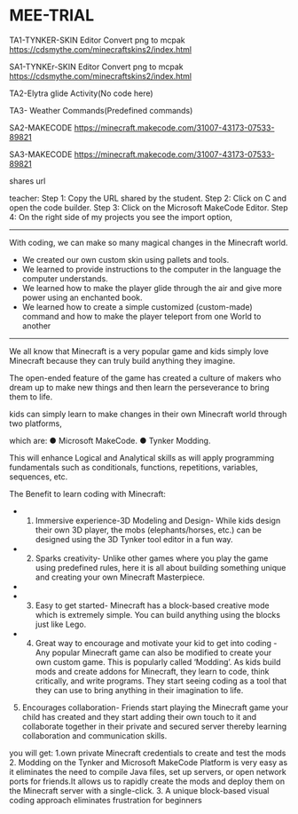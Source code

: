# MEE-TRIAL


TA1-TYNKER-SKIN Editor
Convert png to mcpak
https://cdsmythe.com/minecraftskins2/index.html

SA1-TYNKEr-SKIN Editor
Convert png to mcpak
https://cdsmythe.com/minecraftskins2/index.html


TA2-Elytra glide Activity(No code here)

TA3- Weather Commands(Predefined commands)


SA2-MAKECODE
https://minecraft.makecode.com/31007-43173-07533-89821

SA3-MAKECODE
https://minecraft.makecode.com/31007-43173-07533-89821


shares url 

teacher:
Step 1: Copy the URL shared by the student.
Step 2: Click on C and open the code builder.
Step 3: Click on the Microsoft MakeCode Editor.
Step 4: On the right side of my projects you see the import option,

-----------------------
With coding, we can make so many magical changes in the Minecraft world.
- We created our own custom skin using pallets and tools.
- We learned to provide instructions to the computer in the language the computer understands.
- We learned how to make the player glide through the air and give more power using an enchanted book.
- We learned how to create a simple customized (custom-made) command and how to make the player teleport
from one World to another


---------------------------------------------------------------------------------------------------
We all know that Minecraft is a very popular game and kids simply love Minecraft because they can truly build anything they imagine. 

The open-ended feature of the game has created a culture of makers who dream up to make new things and then learn the perseverance to bring them to life. 

 kids can simply learn to make changes in their own Minecraft world through two platforms,
 
 which are: ● Microsoft MakeCode. ● Tynker Modding. 
 
 This will enhance Logical and Analytical skills as will apply programming fundamentals such as conditionals, functions, repetitions, variables, sequences, etc. 
 
The Benefit to learn coding with Minecraft: 

- 1. Immersive experience-3D Modeling and Design- While kids design their own 3D player, the mobs (elephants/horses, etc.) can be designed using the 3D Tynker tool editor in a fun way. 

- 2. Sparks creativity- Unlike other games where you play the game using predefined rules, here it is all about building something unique and creating your own Minecraft Masterpiece.
- 
-  3. Easy to get started- Minecraft has a block-based creative mode which is extremely simple. You can build anything using the blocks just like Lego. 
-  4. Great way to encourage and motivate your kid to get into coding - Any popular Minecraft game can also be modified to create your own custom game. 
This is popularly called ‘Modding’. As kids build mods and create addons for Minecraft, they learn to code, think critically, and write programs.
They start seeing coding as a tool that they can use to bring anything in their imagination to life. 

5. Encourages collaboration- Friends start playing the Minecraft game your child has created and they start adding their own touch to it and collaborate together in their private and secured server thereby learning collaboration and communication skills.

you will get:
1.own private Minecraft credentials to create and test the mods
2. Modding on the Tynker and Microsoft MakeCode Platform is very easy as it eliminates the need to compile Java files, set up servers, or open network ports for friends.It allows us to rapidly create the mods and deploy them on the Minecraft server with a single-click. 
3. A unique block-based visual coding approach eliminates frustration for beginners

